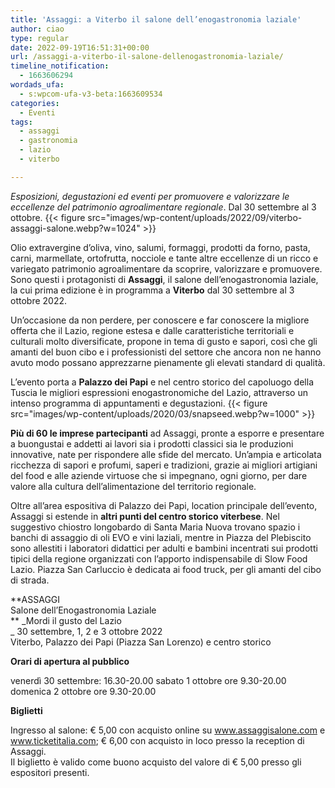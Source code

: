 ```yaml
---
title: 'Assaggi: a Viterbo il salone dell’enogastronomia laziale'
author: ciao
type: regular
date: 2022-09-19T16:51:31+00:00
url: /assaggi-a-viterbo-il-salone-dellenogastronomia-laziale/
timeline_notification:
  - 1663606294
wordads_ufa:
  - s:wpcom-ufa-v3-beta:1663609534
categories:
  - Eventi
tags:
  - assaggi
  - gastronomia
  - lazio
  - viterbo

---
```

_Esposizioni, degustazioni ed eventi per promuovere e valorizzare le eccellenze del patrimonio agroalimentare regionale_. Dal 30 settembre al 3 ottobre.
{{< figure src="images/wp-content/uploads/2022/09/viterbo-assaggi-salone.webp?w=1024" >}}
 

Olio extravergine d&#8217;oliva, vino, salumi, formaggi, prodotti da forno, pasta, carni, marmellate, ortofrutta, nocciole e tante altre eccellenze di un ricco e variegato patrimonio agroalimentare da scoprire, valorizzare e promuovere. Sono questi i protagonisti di **Assaggi**, il salone dell&#8217;enogastronomia laziale, la cui prima edizione è in programma a **Viterbo** dal 30 settembre al 3 ottobre 2022.

Un&#8217;occasione da non perdere, per conoscere e far conoscere la migliore offerta che il Lazio, regione estesa e dalle caratteristiche territoriali e culturali molto diversificate, propone in tema di gusto e sapori, così che gli amanti del buon cibo e i professionisti del settore che ancora non ne hanno avuto modo possano apprezzarne pienamente gli elevati standard di qualità.

L&#8217;evento porta a **Palazzo dei Papi** e nel centro storico del capoluogo della Tuscia le migliori espressioni enogastronomiche del Lazio, attraverso un intenso programma di appuntamenti e degustazioni.
{{< figure src="images/wp-content/uploads/2020/03/snapseed.webp?w=1000" >}}
 

**Più di 60 le imprese partecipanti** ad Assaggi, pronte a esporre e presentare a buongustai e addetti ai lavori sia i prodotti classici sia le produzioni innovative, nate per rispondere alle sfide del mercato. Un&#8217;ampia e articolata ricchezza di sapori e profumi, saperi e tradizioni, grazie ai migliori artigiani del food e alle aziende virtuose che si impegnano, ogni giorno, per dare valore alla cultura dell&#8217;alimentazione del territorio regionale.

Oltre all&#8217;area espositiva di Palazzo dei Papi, location principale dell&#8217;evento, Assaggi si estende in **altri punti del centro storico viterbese**. Nel suggestivo chiostro longobardo di Santa Maria Nuova trovano spazio i banchi di assaggio di oli EVO e vini laziali, mentre in Piazza del Plebiscito sono allestiti i laboratori didattici per adulti e bambini incentrati sui prodotti tipici della regione organizzati con l&#8217;apporto indispensabile di Slow Food Lazio. Piazza San Carluccio è dedicata ai food truck, per gli amanti del cibo di strada.

**ASSAGGI  
Salone dell&#8217;Enogastronomia Laziale  
** _Mordi il gusto del Lazio  
_ 30 settembre, 1, 2 e 3 ottobre 2022  
Viterbo, Palazzo dei Papi (Piazza San Lorenzo) e centro storico

**Orari di apertura al pubblico**

venerdì 30 settembre: 16.30-20.00 sabato 1 ottobre ore 9.30-20.00 domenica 2 ottobre ore 9.30-20.00

**Biglietti**

Ingresso al salone: € 5,00 con acquisto online su www.assaggisalone.com e www.ticketitalia.com; € 6,00 con acquisto in loco presso la reception di Assaggi.  
Il biglietto è valido come buono acquisto del valore di € 5,00 presso gli espositori presenti.